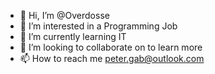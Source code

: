 - 👋 Hi, I’m @Overdosse
- 👀 I’m interested in a Programming Job
- 🌱 I’m currently learning IT
- 💞️ I’m looking to collaborate on to learn more
- 📫 How to reach me peter.gab@outlook.com

<!---
Overdosse/Overdosse is a ✨ special ✨ repository because its `README.md` (this file) appears on your GitHub profile.
You can click the Preview link to take a look at your changes.
--->
